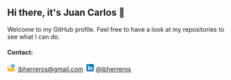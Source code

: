 ## Hi there, it's Juan Carlos 👋

Welcome to my GitHub profile. Feel free to have a look at my repositories to see what I can do. 


#### Contact:
<img src="email.png" width="17" height="17"> &nbsp;jbherreros@gmail.com&nbsp;
<img src="linkedin.png" width="17" height="17"> <a href="https://www.linkedin.com/in/jbherreros/"> @jbherreros</a>

